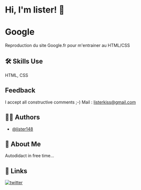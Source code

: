 # Hi, I'm lister! 👋


# Google

Reproduction du site Google.fr pour m'entrainer au HTML/CSS


## 🛠 Skills Use

HTML, CSS


## Feedback

I accept all constructive comments ;-)
Mail : [listerkiss@gmail.com](mailto:listerkiss@gmail.com)


## ✍🏻 Authors

- [@lister148](https://www.github.com/lister148)


## 🚀 About Me

Autodidact in free time...


## 🔗 Links

[![twitter](https://img.shields.io/badge/twitter-1DA1F2?style=for-the-badge&logo=twitter&logoColor=white)](https://twitter.com/lister148)
